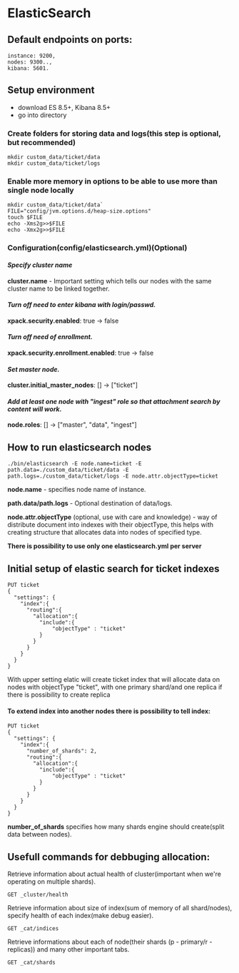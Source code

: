 # ElasticSearch

## Default endpoints on ports:
	instance: 9200,
	nodes: 9300..,
	kibana: 5601.

## Setup environment

- download ES 8.5+, Kibana 8.5+
- go into directory

### Create folders for storing data and logs(this step is optional, but recommended)
```
mkdir custom_data/ticket/data
mkdir custom_data/ticket/logs
```

### Enable more memory in options to be able to use more than single node locally
```
mkdir custom_data/ticket/data`
FILE="config/jvm.options.d/heap-size.options"
touch $FILE
echo -Xms2g>>$FILE
echo -Xmx2g>>$FILE
```

### Configuration(**config/elasticsearch.yml**)(Optional)

#### *Specify cluster name*
**cluster.name** - Important setting which tells our nodes with the same cluster name to be linked together.

#### *Turn off need to enter kibana with login/passwd.*
**xpack.security.enabled**: true -> false

#### *Turn off need of enrollment.*
**xpack.security.enrollment.enabled**: true -> false

#### *Set master node.*
**cluster.initial_master_nodes**: [] -> ["ticket"]

#### *Add at least one node with "ingest" role so that attachment search by content will work.*
**node.roles**: [] -> ["master", "data", "ingest"]

## How to run elasticsearch nodes

`./bin/elasticsearch -E node.name=ticket -E path.data=./custom_data/ticket/data -E path.logs=./custom_data/ticket/logs -E node.attr.objectType=ticket`

**node.name** - specifies node name of instance.

**path.data/path.logs** - Optional destination of data/logs.

**node.attr.objectType** (optional, use with care and knowledge) - way of distribute document into indexes with their objectType, this helps with creating structure that allocates data into nodes of specified type.

**There is possibility to use only one elasticsearch.yml per server**


## Initial setup of elastic search for ticket indexes

```
PUT ticket
{
  "settings": {
    "index":{
      "routing":{
        "allocation":{
          "include":{
              "objectType" : "ticket"
          }
        }
      }
    }
  }
}
```
With upper setting elatic will create ticket index that will allocate data on nodes with objectType "ticket", with one primary shard/and one replica if there is possibility to create replica

#### To extend index into another nodes there is possibility to tell index:

```
PUT ticket
{
  "settings": {
    "index":{
      "number_of_shards": 2,
      "routing":{
        "allocation":{
          "include":{
              "objectType" : "ticket"
          }
        }
      }
    }
  }
}

```
**number_of_shards** specifies how many shards engine should create(split data between nodes).


## Usefull commands for debbuging allocation:

Retrieve information about actual health of cluster(important when we're operating on multiple shards).

`GET _cluster/health`

Retrieve information about size of index(sum of memory of all shard/nodes), specify health of each index(make debug easier).

`GET _cat/indices`

Retrieve informations about each of node(their shards (p - primary/r - replicas)) and many other important tabs.

`GET _cat/shards`
